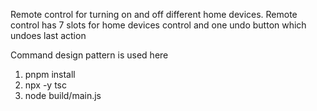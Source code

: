Remote control for turning on and off different home devices.
Remote control has 7 slots for home devices control and one undo button which undoes last action

Command design pattern is used here

1. pnpm install
2. npx -y tsc
3. node build/main.js
